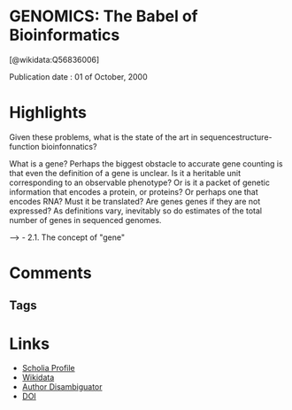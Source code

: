 
GENOMICS: The Babel of Bioinformatics
=====================================
  
  [@wikidata:Q56836006]  
  
Publication date : 01 of October, 2000  

# Highlights
Given these problems, what is the state of the art in sequencestructure-function bioinfonnatics?

What is a gene?
Perhaps the biggest obstacle to accurate
gene counting is that even the definition of
a gene is unclear. Is it a heritable unit corresponding to an observable phenotype?
Or is it a packet of genetic information
that encodes a protein, or proteins? Or perhaps one that encodes RNA? Must it be
translated? Are genes genes if they are not
expressed? As definitions vary, inevitably
so do estimates of the total number of
genes in sequenced genomes.

--> - 2.1. The concept of "gene"


# Comments

## Tags

# Links
  
 * [Scholia Profile](https://scholia.toolforge.org/work/Q56836006)  
 * [Wikidata](https://www.wikidata.org/wiki/Q56836006)  
 * [Author Disambiguator](https://author-disambiguator.toolforge.org/work_item_oauth.php?id=Q56836006&batch_id=&match=1&author_list_id=&doit=Get+author+links+for+work)  
 * [DOI](https://doi.org/10.1126/SCIENCE.290.5491.471)  
